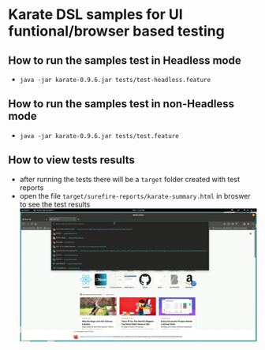 # Karate DSL samples for UI funtional/browser based testing
## How to run the samples test in Headless mode
- `java -jar karate-0.9.6.jar tests/test-headless.feature`
## How to run the samples test in non-Headless mode
- `java -jar karate-0.9.6.jar tests/test.feature`

## How to view tests results
- after running the tests there will be a `target` folder created with test reports
- open the file `target/surefire-reports/karate-summary.html` in broswer to see the test results
[![Karate Tests Report](/karate-tests-report.gif)](/karate-tests-report.gif)